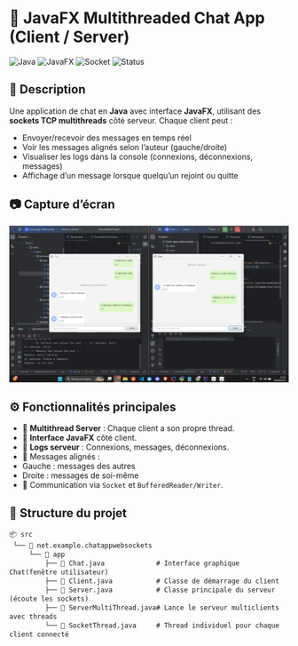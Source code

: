 # 💬 JavaFX Multithreaded Chat App (Client / Server)

![Java](https://img.shields.io/badge/Java-%2B-blue?style=flat&logo=java)
![JavaFX](https://img.shields.io/badge/JavaFX-UI-green?style=flat)
![Socket](https://img.shields.io/badge/Socket-Multithreading-yellow)
![Status](https://img.shields.io/badge/Status-Stable-brightgreen)

## 📌 Description

Une application de chat en **Java** avec interface **JavaFX**, utilisant des **sockets TCP multithreads** côté serveur. Chaque client peut :

- Envoyer/recevoir des messages en temps réel
- Voir les messages alignés selon l’auteur (gauche/droite)
- Visualiser les logs dans la console (connexions, déconnexions, messages)
- Affichage d’un message lorsque quelqu’un rejoint ou quitte

## 📷 Capture d’écran

![Chat Demo](/screenshoots/ChatMultithreads.png)

## ⚙️ Fonctionnalités principales

- 🧵 **Multithread Server** : Chaque client a son propre thread.
- 💬 **Interface JavaFX** côté client.
- 📜 **Logs serveur** : Connexions, messages, déconnexions.
- 🎨 Messages alignés :
- Gauche : messages des autres
- Droite : messages de soi-même
- 🔌 Communication via `Socket` et `BufferedReader/Writer`.


## 📁 Structure du projet
```
📦 src
 └── 📁 net.example.chatappwebsockets
     └── 📁 app
         ├── 📄 Chat.java             # Interface graphique Chat(fenêtre utilisateur)
         ├── 📄 Client.java           # Classe de démarrage du client
         ├── 📄 Server.java           # Classe principale du serveur (écoute les sockets)
         ├── 📄 ServerMultiThread.java# Lance le serveur multiclients avec threads
         └── 📄 SocketThread.java     # Thread individuel pour chaque client connecté
```
